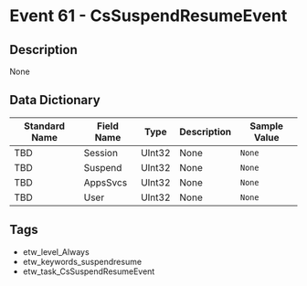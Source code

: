 # Event 61 - CsSuspendResumeEvent

## Description
None

## Data Dictionary
|Standard Name|Field Name|Type|Description|Sample Value|
|---|---|---|---|---|
|TBD|Session|UInt32|None|`None`|
|TBD|Suspend|UInt32|None|`None`|
|TBD|AppsSvcs|UInt32|None|`None`|
|TBD|User|UInt32|None|`None`|

## Tags
* etw_level_Always
* etw_keywords_suspendresume
* etw_task_CsSuspendResumeEvent